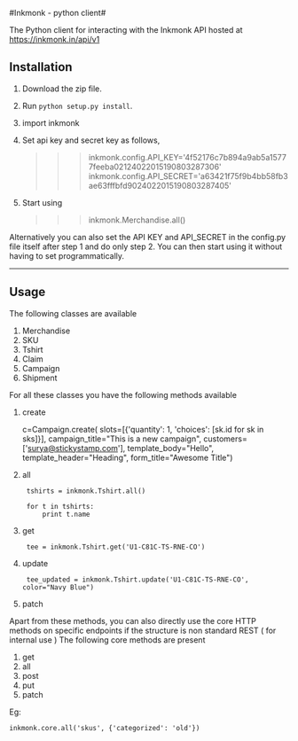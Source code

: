 #Inkmonk - python client#

The Python client for interacting with the Inkmonk API hosted at https://inkmonk.in/api/v1

## Installation ##

1. Download the zip file. 
2. Run  `python setup.py install`. 
3. import inkmonk
4. Set api key and secret key as follows, 

	>>> inkmonk.config.API_KEY='4f52176c7b894a9ab5a15777feeba02124022015190803287306'
	>>> inkmonk.config.API_SECRET='a63421f75f9b4bb58fb3ae63fffbfd9024022015190803287405'

5. Start using

	>>> inkmonk.Merchandise.all()

Alternatively you can also set the API KEY and API_SECRET in the config.py file itself after step 1 and do only step 2. You can then start using it without having to set programmatically.

-----------------------------------------------------------------------------

## Usage ##

The following classes are available

1. Merchandise
2. SKU
3. Tshirt
4. Claim
5. Campaign
6. Shipment

For all these classes you have the following methods available
1. create

	c=Campaign.create(
		slots=[{'quantity': 1,
				'choices': [sk.id for sk in sks]}],
		campaign_title="This is a new campaign",
		customers=['surya@stickystamp.com'],
		template_body="Hello",
		template_header="Heading",
		form_title="Awesome Title")

2. all

		tshirts = inkmonk.Tshirt.all()

		for t in tshirts:
			print t.name

3. get
	
		tee = inkmonk.Tshirt.get('U1-C81C-TS-RNE-CO')

4. update
	
		tee_updated = inkmonk.Tshirt.update('U1-C81C-TS-RNE-CO', color="Navy Blue")

5. patch

Apart from these methods, you can also directly use the core HTTP methods on specific endpoints
if the structure is non standard REST ( for internal use )
The following core methods are present

1. get
2. all
3. post
4. put
5. patch

Eg: 

	inkmonk.core.all('skus', {'categorized': 'old'})